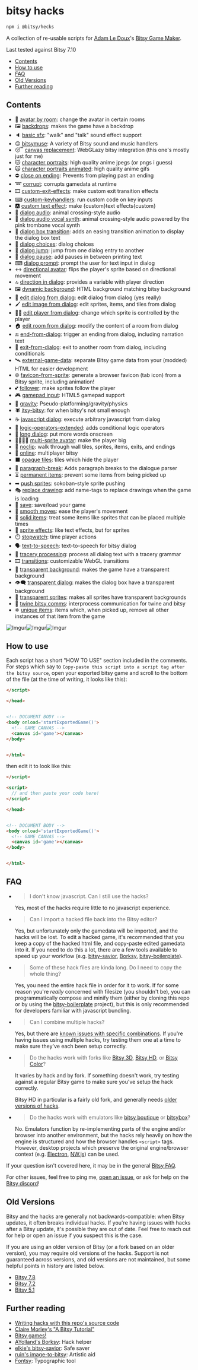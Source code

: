 # bitsy hacks

```sh
npm i @bitsy/hecks
```

A collection of re-usable scripts for [Adam Le Doux](https://twitter.com/adamledoux)'s [Bitsy Game Maker](https://ledoux.itch.io/bitsy).

Last tested against Bitsy 7.10

- [Contents](#contents)
- [How to use](#how-to-use)
- [FAQ](#FAQ)
- [Old Versions](#old-versions)
- [Further reading](#further-reading)

## Contents

- 👥 [avatar by room](/dist/avatar-by-room.js): change the avatar in certain rooms
- 🖼 [backdrops](/dist/backdrops.js): makes the game have a backdrop
- 🔈 [basic sfx](/dist/basic-sfx.js): "walk" and "talk" sound effect support
- 😌 [bitsymuse](/dist/bitsymuse.js): A variety of Bitsy sound and music handlers
- 😴 [canvas replacement](/dist/canvas-replacement.js): WebGLazy bitsy integration (this one's mostly just for me)
- 😽 [character portraits](/dist/character-portraits.js): high quality anime jpegs (or pngs i guess)
- 🙀 [character portraits animated](/dist/character-portraits-animated.js): high quality anime gifs
- ⛔️ [close on ending](/dist/close-on-ending.js): Prevents from playing past an ending
- ➿ [corrupt](/dist/corrupt.js): corrupts gamedata at runtime
- 🎞 [custom-exit-effects](/dist/custom-exit-effects.js): make custom exit transition effects
- ⌨ [custom-keyhandlers](/dist/custom-keyhandlers.js): run custom code on key inputs
- 🅰 [custom text effect](/dist/custom-text-effect.js): make {custom}text effects{custom}
- 💬 [dialog audio](/dist/dialog-audio.js): animal crossing-style audio
- 🎺 [dialog audio vocal synth](/dist/dialog-audio-vocal-synth.js): animal crossing-style audio powered by the pink trombone vocal synth
- 🔁 [dialog box transition](/dist/dialog-box-transition.js): adds an easing transition animation to display the dialog box text
- 🔀 [dialog choices](/dist/dialog-choices.js): dialog choices
- 🚀 [dialog jump](/dist/dialog-jump.js): jump from one dialog entry to another
- 💬 [dialog pause](/dist/dialog-pause.js): add pauses in between printing text
- ⌨ [dialog prompt](/dist/dialog-prompt.js): prompt the user for text input in dialog
- ↔ [directional avatar](/dist/directional-avatar.js): flips the player's sprite based on directional movement
- 🔝 [direction in dialog](/dist/direction-in-dialog.js): provides a variable with player direction
- 🖼 [dynamic background](/dist/dynamic-background.js): HTML background matching bitsy background
- 📝 [edit dialog from dialog](/dist/edit-dialog-from-dialog.js): edit dialog from dialog (yes really)
- 🖌 [edit image from dialog](/dist/edit-image-from-dialog.js): edit sprites, items, and tiles from dialog
- 👯‍♂️ [edit player from dialog](/dist/edit-player-from-dialog.js): change which sprite is controlled by the player
- 🏠 [edit room from dialog](/dist/edit-room-from-dialog.js): modify the content of a room from dialog
- 🔚 [end-from-dialog](/dist/end-from-dialog.js): trigger an ending from dialog, including narration text
- 🚪 [exit-from-dialog](/dist/exit-from-dialog.js): exit to another room from dialog, including conditionals
- 🛰 [external-game-data](/dist/external-game-data.js): separate Bitsy game data from your (modded) HTML for easier development
- 🌐 [favicon-from-sprite](/dist/favicon-from-sprite.js): generate a browser favicon (tab icon) from a Bitsy sprite, including animation!
- 💕 [follower](/dist/follower.js): make sprites follow the player
- 🎮 [gamepad input](/dist/gamepad-input.js): HTML5 gamepad support
- 🍂 [gravity](/dist/gravity.js): Pseudo-platforming/gravity/physics
- 🕷 [itsy-bitsy](/dist/itsy-bitsy.js): for when bitsy's not small enough
- ☕ [javascript dialog](/dist/javascript-dialog.js): execute arbitrary javascript from dialog
- 🔀 [logic-operators-extended](/dist/logic-operators-extended.js): adds conditional logic operators
- 📜 [long dialog](/dist/long-dialog.js): put more words onscreen
- 👨‍👨‍👧‍👧 [multi-sprite avatar](/dist/multi-sprite-avatar.js): make the player big
- 📎 [noclip](/dist/noclip.js): walk through wall tiles, sprites, items, exits, and endings
- 🔄 [online](/dist/online.js): multiplayer bitsy
- ⬛ [opaque tiles](/dist/opaque-tiles.js): tiles which hide the player
- 📃 [paragraph-break](/dist/paragraph-break.js): Adds paragraph breaks to the dialogue parser
- ⏳ [permanent items](/dist/permanent-items.js): prevent some items from being picked up
- ➡ [push sprites](/dist/push-sprites.js): sokoban-style sprite pushing
- 🎭 [replace drawing](/dist/replace-drawing.js): add name-tags to replace drawings when the game is loading
- 💾 [save](/dist/save.js): save/load your game
- 🏃 [smooth moves](/dist/smooth-moves.js): ease the player's movement
- 🛑 [solid items](/dist/solid-items.js): treat some items like sprites that can be placed multiple times
- 💃 [sprite effects](/dist/sprite-effects.js): like text effects, but for sprites
- ⏱️ [stopwatch](/dist/stopwatch.js): time player actions
- 🗣 [text-to-speech](/dist/text-to-speech.js): text-to-speech for bitsy dialog
- 🏰 [tracery processing](/dist/tracery-processing.js): process all dialog text with a tracery grammar
- 🎞 [transitions](/dist/transitions.js): customizable WebGL transitions
- 🔳 [transparent background](/dist/transparent-background.js): makes the game have a transparent background
- 👁️‍🗨️ [transparent dialog](/dist/transparent-dialog.js): makes the dialog box have a transparent background
- 🏁 [transparent sprites](/dist/transparent-sprites.js): makes all sprites have transparent backgrounds
- 💱 [twine bitsy comms](/dist/twine-bitsy-comms.js): interprocess communication for twine and bitsy
- ❄ [unique items](/dist/unique-items.js): items which, when picked up, remove all other instances of that item from the game

![Imgur](https://i.imgur.com/peRLLHn.gif)![Imgur](https://i.imgur.com/yg81aH2.gif)![Imgur](https://i.imgur.com/r7AUHX4.gif)

## How to use

Each script has a short "HOW TO USE" section included in the comments. For steps which say to `Copy-paste this script into a script tag after the bitsy source`, open your exported bitsy game and scroll to the bottom of the file (at the time of writing, it looks like this):

```html
</script>

</head>


<!-- DOCUMENT BODY -->
<body onload='startExportedGame()'>
  <!-- GAME CANVAS -->
  <canvas id='game'></canvas>
</body>


</html>
```

then edit it to look like this:

```html
</script>

<script>
  // and then paste your code here!
</script>

</head>


<!-- DOCUMENT BODY -->
<body onload='startExportedGame()'>
  <!-- GAME CANVAS -->
  <canvas id='game'></canvas>
</body>


</html>
```

## FAQ

- > I don't know javascript. Can I still use the hacks?

  Yes, most of the hacks require little to no javascript experience.

- > Can I import a hacked file back into the Bitsy editor?

  Yes, but unfortunately only the gamedata will be imported, and the hacks will be lost. To edit a hacked game, it's recommended that you keep a copy of the hacked html file, and copy-paste edited gamedata into it. If you need to do this a lot, there are a few tools available to speed up your workflow (e.g. [bitsy-savior](https://aloelazoe.itch.io/bitsy-savior), [Borksy](https://ayolland.itch.io/borksy), [bitsy-boilerplate](https://github.com/seleb/bitsy-boilerplate)).

- > Some of these hack files are kinda long. Do I need to copy the whole thing?

  Yes, you need the entire hack file in order for it to work. If for some reason you're *really* concerned with filesize (you shouldn't be), you can programmatically compose and minify them (either by cloning this repo or by using the [bitsy-boilerplate](https://github.com/seleb/bitsy-boilerplate) project), but this is only recommended for developers familiar with javascript bundling.

- > Can I combine multiple hacks?

  Yes, but there are [known issues with specific combinations](https://github.com/seleb/bitsy-hacks/issues?q=is%3Aissue+label%3Amulti-hack+). If you're having issues using multiple hacks, try testing them one at a time to make sure they've each been setup correctly.

- > Do the hacks work with forks like [Bitsy 3D](https://aloelazoe.itch.io/bitsy-3d), [Bitsy HD](https://vonbednar.itch.io/bitsy-x2), or [Bitsy Color](https://aurysystem.itch.io/multicolorbisty)?

  It varies by hack and by fork. If something doesn't work, try testing against a regular Bitsy game to make sure you've setup the hack correctly.
  
  Bitsy HD in particular is a fairly old fork, and generally needs [older versions of hacks](https://github.com/seleb/bitsy-hacks/tree/d419cf6b84822a6419a78ad82336333771b27bf0/dist).

- > Do the hacks work with emulators like [bitsy boutique](https://candle.itch.io/bitsy-boutique) or [bitsybox](https://ledoux.itch.io/bitsybox)?

  No. Emulators function by re-implementing parts of the engine and/or browser into another environment, but the hacks rely heavily on how the engine is structured and how the browser handles `<script>` tags. However, desktop projects which preserve the original engine/browser context (e.g. [Electron](https://www.electronjs.org/), [NW.js](https://nwjs.io/)) can be used.

If your question isn't covered here, it may be in the general [Bitsy FAQ](https://docs.google.com/document/d/1jRz3wgkQU3kZN_LGChw4UlMWhVoc145J-euBtkr7NeE).

For other issues, feel free to ping me, [open an issue](https://github.com/seleb/bitsy-hacks/issues/new), or ask for help on the [Bitsy discord](https://discordapp.com/invite/9rAjhtr)!

## Old Versions

Bitsy and the hacks are generally not backwards-compatible: when Bitsy updates, it often breaks individual hacks. If you're having issues with hacks after a Bitsy update, it's possible they are out of date. Feel free to reach out for help or open an issue if you suspect this is the case.

If you are using an older version of Bitsy (or a fork based on an older version), you may require old versions of the hacks. Support is not guaranteed across versions, and old versions are not maintained, but some helpful points in history are listed below.

- [Bitsy 7.8](https://github.com/seleb/bitsy-hacks/tree/3d1e88273f85c7aeeaa4d87bbf8309c05cb0ee28/dist)
- [Bitsy 7.2](https://github.com/seleb/bitsy-hacks/tree/95f4bbe97c203a872cfe58f43ceee8eb366c3596/dist)
- [Bitsy 5.1](https://github.com/seleb/bitsy-hacks/tree/d419cf6b84822a6419a78ad82336333771b27bf0/dist)

## Further reading

- [Writing hacks with this repo's source code](https://github.com/seleb/bitsy-hacks/wiki)
- [Claire Morley's "A Bitsy Tutorial"](http://www.shimmerwitch.space/bitsyTutorial)
- [Bitsy games!](https://itch.io/games/tag-bitsy)
- [AYolland's Borksy](https://ayolland.itch.io/borksy): Hack helper
- [elkie's bitsy-savior](https://aloelazoe.itch.io/bitsy-savior): Safe saver
- [ruin's image-to-bitsy](https://ruin.itch.io/image-to-bitsy): Artistic aid
- [Fontsy](https://seansleblanc.itch.io/Fontsy): Typographic tool